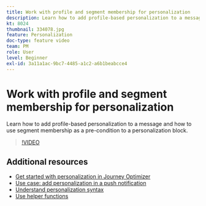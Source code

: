 ```yaml
---
title: Work with profile and segment membership for personalization
description: Learn how to add profile-based personalization to a message and how to use segment membership as a pre-condition to a personalization block.
kt: 8024
thumbnail: 334078.jpg
feature: Personalization
doc-type: feature video
team: PM
role: User
level: Beginner
exl-id: 3a11a1ac-9bc7-4485-a1c2-a6b1beabcce4
---
```

# Work with profile and segment membership for personalization

Learn how to add profile-based personalization to a message and how to use segment membership as a pre-condition to a personalization block.

>[!VIDEO](https://video.tv.adobe.com/v/334078?quality=12)

## Additional resources

* [Get started with personalization in Journey Optimizer](https://experienceleague.adobe.com/docs/journey-optimizer/using/personalization/personalize.html)
* [Use case: add personalization in a push notification](https://experienceleague.adobe.com/docs/journey-optimizer/using/personalization/personalization-use-cases/personalization-use-case.html)
* [Understand personalization syntax](https://experienceleague.adobe.com/docs/journey-optimizer/using/personalization/personalization-syntax.html)
* [Use helper functions](https://experienceleague.adobe.com/docs/journey-optimizer/using/personalization/functions/functions.html)
